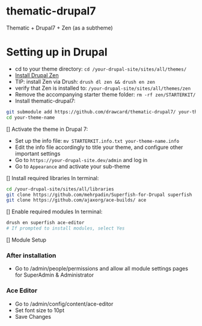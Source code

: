# thematic-drupal7
Thematic + Drupal7 + Zen (as a subtheme)

# Setting up in Drupal
* cd to your theme directory: ```cd /your-drupal-site/sites/all/themes/```
* [Install Drupal Zen](https://www.drupal.org/docs/7/themes/zen/installing-zen) 
 * TIP: install Zen via Drush: ```drush dl zen && drush en zen```
 * verify that Zen is installed to: ```/your-drupal-site/sites/all/themes/zen```
* Remove the accompanying starter theme folder: ```rm -rf zen/STARTERKIT/```
* Install thematic-drupal7: 
```bash
git submodule add https://github.com/drawcard/thematic-drupal7/ your-theme-name
cd your-theme-name 
```
[] Activate the theme in Drupal 7:
 * Set up the info file: ```mv STARTERKIT.info.txt your-theme-name.info```
 * Edit the info file accordingly to title your theme, and configure other important settings
 * Go to ```https://your-drupal-site.dev/admin``` and log in
 * Go to ```Appearance``` and activate your sub-theme
 
[] Install required libraries
In terminal:
```bash
cd /your-drupal-site/sites/all/libraries
git clone https://github.com/mehrpadin/Superfish-for-Drupal superfish
git clone https://github.com/ajaxorg/ace-builds/ ace
```

[] Enable required modules
In terminal:
```bash
drush en superfish ace-editor
# If prompted to install modules, select Yes
```
[] Module Setup
### After installation
* Go to /admin/people/permissions and allow all module settings pages for SuperAdmin & Administrator

### Ace Editor
* Go to /admin/config/content/ace-editor
* Set font size to 10pt
* Save Changes
